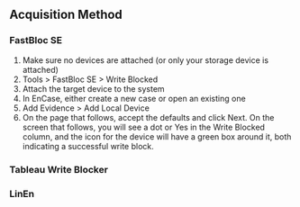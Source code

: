 ## Acquisition Method

### FastBloc SE

1. Make sure no devices are attached (or only your storage device is attached)
2. Tools > FastBloc SE > Write Blocked
3. Attach the target device to the system
4. In EnCase, either create a new case or open an existing one
5.  Add Evidence > Add Local Device
6. On the page that follows, accept the defaults and click Next. On the screen that follows, you will see a dot or Yes in the Write Blocked column, and the icon for the device will have a green box around it, both indicating a successful write block.


### Tableau Write Blocker


### LinEn
